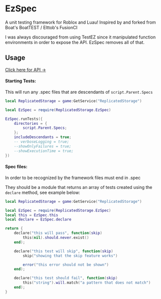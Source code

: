 # EzSpec
A unit testing framework for Roblox and Luau!
Inspired by and forked from Boat's BoatTEST / Elttob's FusionCI

I was always discouraged from using TestEZ since it manipulated function environments in order to expose the API. EzSpec removes all of that.

## Usage
[Click here for API →]()

#### Starting Tests:
This will run any .spec files that are descendants of `script.Parent.Specs`

```Lua
local ReplicatedStorage = game:GetService("ReplicatedStorage")

local EzSpec = require(ReplicatedStorage.EzSpec)

EzSpec.runTests({
	directories = {
		script.Parent.Specs;
	};
	includeDescendants = true;
	-- verboseLogging = true;
	--showOnlyFailures = true;
	--showExecutionTime = true;
})

```

#### Spec files:
In order to be recognized by the framework files must end in .spec

They should be a module that returns an array of tests created using the `declare` method, see example below:
```Lua
local ReplicatedStorage = game:GetService("ReplicatedStorage")

local EzSpec = require(ReplicatedStorage.EzSpec)
local this = EzSpec.this
local declare = EzSpec.declare

return {
	declare("this will pass", function(skip)
		this(nil).should.never.exist()
	end);

	declare("this test will skip", function(skip)
		skip("showing that the skip feature works")

		error("this error should not be shown")
	end);

	declare("this test should fail", function(skip)
		this("string").will.match("a pattern that does not match")
	end);
}
```
